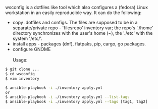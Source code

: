 wsconfig is a dotfiles like tool which also configures a (fedora) Linux workstation in an easily reproducible way. It can do the following:
- copy .dotfiles and configs. The files are supposed to be in a separate/private repo - 'filesrepo' inventory var; the repo's './home' directory synchronizes with the user's home (~), the './etc' with the system '/etc/'.
- install apps - packages (dnf), flatpaks, pip, cargo, go packages.
- configure GNOME
\
\
Usage:
```bash
$ git clone ...
$ cd wsconfig
$ vim inventory

$ ansible-playbook -i ./inventory apply.yml
or
$ ansible-playbook -i ./inventory apply.yml --list-tags
$ ansible-playbook -i ./inventory apply.yml --tags [tag1, tag2]

```

